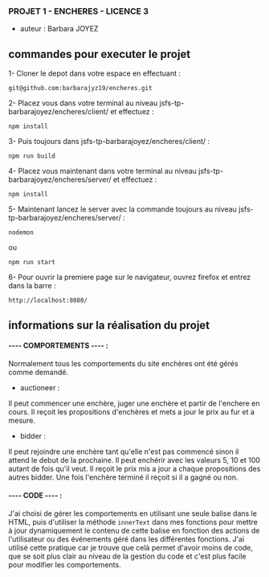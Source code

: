 ### PROJET 1 - ENCHERES - LICENCE 3

* auteur : Barbara JOYEZ

## commandes pour executer le projet

1- Cloner le depot dans votre espace en effectuant :
```
git@github.com:barbarajyz19/encheres.git
```

2- Placez vous dans votre terminal au niveau jsfs-tp-barbarajoyez/encheres/client/ et effectuez :
```
npm install
``` 

3- Puis toujours dans jsfs-tp-barbarajoyez/encheres/client/ :
```
npm run build 
```

4- Placez vous maintenant dans votre terminal au niveau jsfs-tp-barbarajoyez/encheres/server/ et effectuez :
```
npm install 
```
5- Maintenant lancez le server avec la commande toujours au niveau jsfs-tp-barbarajoyez/encheres/server/ :
```
nodemon 
```
ou
```
npm run start
```

6- Pour ouvrir la premiere page sur le navigateur, ouvrez firefox et entrez dans la barre :
```
http://localhost:8080/
```

## informations sur la réalisation du projet 

#### ---- COMPORTEMENTS ---- :
Normalement tous les comportements du site enchères ont été gérés comme demandé. 

* auctioneer : 

Il peut commencer une enchère, juger une enchère et partir de l'enchere en cours. Il reçoit les propositions d'enchères et mets a jour le prix au fur et a mesure.

* bidder : 

Il peut rejoindre une enchère tant qu'elle n'est pas commencé sinon il attend le debut de la prochaine. Il peut enchérir avec les valeurs 5, 10 et 100 autant de fois qu'il veut. Il reçoit le prix mis a jour a chaque propositions des autres bidder. Une fois l'enchère terminé il reçoit si il a gagné ou non. 


#### ---- CODE ---- :

J'ai choisi de gérer les comportements en utilisant une seule balise dans le HTML, puis d'utiliser la méthode `innerText` dans mes fonctions pour mettre à jour dynamiquement le contenu de cette balise en fonction des actions de l'utilisateur ou des événements géré dans les différentes fonctions. J'ai utilisé cette pratique car je trouve que celà permet d'avoir moins de code, que se soit plus clair au niveau de la gestion du code et c'est plus facile pour modifier les comportements. 
